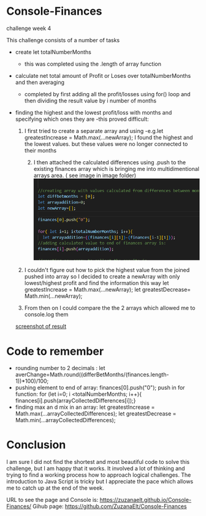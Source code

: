 # Console-Finances
challenge week 4

This challenge consists of a number of tasks
- create let totalNumberMonths 
    - this was completed using the .length of array function

- calculate net total amount of Profit or Loses over totalNumberMonths and then averaging
    - completed by first adding all the profit/losses using for() loop and then dividing the result value by i number of months 

- finding the highest and the lowest profit/loss with months and specifying which ones they are
    -this proved difficult:

    1. I first tried to create a separate array and using 
        -e.g.let greatestIncrease = Math.max(...newArray); I found the highest and the lowest values.
        but these values were no longer connected to their months

        2. I then attached the calculated differences using .push to the existing finances array which is bringing me into multidimentional arrays area.
        ( see image in image folder)![screenshot of calculating differences](images/Screenshot%20(24).png)

    3. I couldn't figure out how to pick the highest value from the joined pushed into array   so I decided to create a newArray with only lowest/highest profit and find the information this way
        let greatestIncrease = Math.max(...newArray);
        let greatestDecrease= Math.min(...newArray);

    4. From then on I could compare the the 2 arrays which allowed me to console.log them

   [screenshot of result](images/financial%20analysis%20result.png)

# Code to remember

- rounding number to 2 decimals : let averChange=Math.round((differBetMonths/(finances.length-1))*100)/100;
- pushing element to end of array: finances[0].push("0");
    push in for function:
    for (let i=0; i <totalNumberMonths; i++){
        finances[i].push(arrayCollectedDifferences[i]);}
- finding max an d mix in an array:
     let greatestIncrease = Math.max(...arrayCollectedDifferences);
 let greatestDecrease = Math.min(...arrayCollectedDifferences);

 
# Conclusion
I am sure I did not find the shortest and most beautiful code to solve this challenge, but I am happy that it works. It involved a lot of thinking and trying to find a working process how to approach logical challenges. 
The introduction to Java Script is tricky but I appreciate the pace which allows me to catch up at the end of the week.

URL to see the page and Console is:
https://zuzanaelt.github.io/Console-Finances/
Gihub page:
https://github.com/ZuzanaElt/Console-Finances